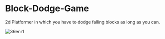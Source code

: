 # Block-Dodge-Game
2d Platformer in which you have to dodge falling blocks as long as you can.


![36enr1](https://user-images.githubusercontent.com/43988219/61810670-57382680-ae5d-11e9-9376-e5b95e5f36c6.gif)

